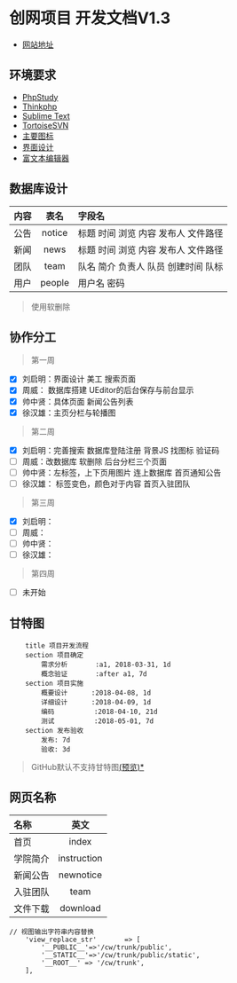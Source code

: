 创网项目 开发文档V1.3
===============

* [网站地址](http://www.jdcyxy.cn/)

## 环境要求
* [PhpStudy](http://www.phpstudy.net/)
* [Thinkphp](https://www.kancloud.cn/manual/thinkphp5/118003)
* [Sublime Text](https://www.sublimetext.com/)
* [TortoiseSVN](https://tortoisesvn.net/)
* [主要图标](http://www.iconfont.cn/collections/detail?spm=a313x.7781069.0.da5a778a4&cid=4878)
* [界面设计](https://modao.cc/app/P5kzvXayQg2Uls9ymA9BPVax28PyaY9)
* [富文本编辑器](https://www.kancloud.cn/phper123/tools/289772)

## 数据库设计
| 内容 | 表名 | 字段名 | 
| - | :-: | :- | 
| 公告 | notice | 标题 时间 浏览 内容 发布人 文件路径 | 
| 新闻 | news | 标题 时间 浏览 内容 发布人 文件路径 | 
| 团队 | team | 队名 简介 负责人 队员 创建时间 队标 |
| 用户 | people | 用户名 密码 |
>使用软删除

## 协作分工
>第一周

- [x] 刘启明：界面设计 美工 搜索页面
- [x] 周威： 数据库搭建 UEditor的后台保存与前台显示
- [x] 帅中贤：具体页面 新闻公告列表
- [x] 徐汉雄：主页分栏与轮播图

>第二周

- [x] 刘启明：完善搜索 数据库登陆注册 背景JS 找图标 验证码
- [ ] 周威：改数据库 软删除 后台分栏三个页面
- [ ] 帅中贤：左标签，上下页用图片 连上数据库 首页通知公告
- [ ] 徐汉雄： 标签变色，颜色对于内容 首页入驻团队

>第三周

- [x] 刘启明：
- [ ] 周威：
- [ ] 帅中贤：
- [ ] 徐汉雄： 

>第四周

- [ ] 未开始

## 甘特图
```gantt
    title 项目开发流程
    section 项目确定
        需求分析       :a1, 2018-03-31, 1d
        概念验证       :after a1, 7d
    section 项目实施
        概要设计      :2018-04-08, 1d
        详细设计      :2018-04-09, 1d
        编码          :2018-04-10, 21d
        测试          :2018-05-01, 7d
    section 发布验收
        发布: 7d
        验收: 3d
```
>GitHub默认不支持甘特图[(预览)*](https://www.zybuluo.com/isProSS/note/1121533)

## 网页名称
| 名称 | 英文 |
| :- | :-: |
| 首页 | index |
| 学院简介 | instruction |
| 新闻公告 | newnotice |
| 入驻团队 | team |
| 文件下载 | download |
``` 
// 视图输出字符串内容替换
    'view_replace_str'       => [
        '__PUBLIC__'=>'/cw/trunk/public',
        '__STATIC__'=>'/cw/trunk/public/static',
        '__ROOT__' => '/cw/trunk',
    ],
```
